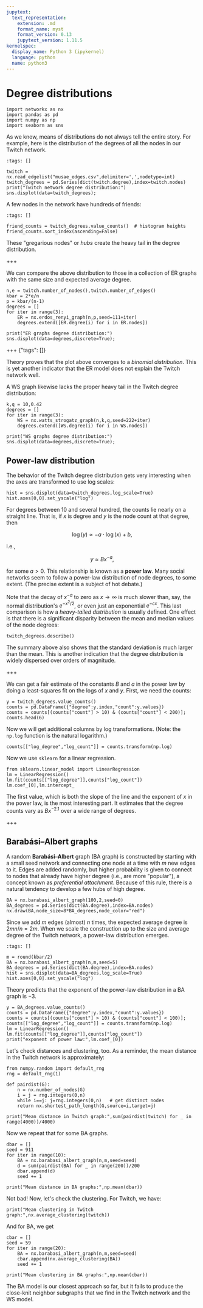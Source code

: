 ```yaml
---
jupytext:
  text_representation:
    extension: .md
    format_name: myst
    format_version: 0.13
    jupytext_version: 1.11.5
kernelspec:
  display_name: Python 3 (ipykernel)
  language: python
  name: python3
---
```


# Degree distributions

```{code-cell} ipython3
import networkx as nx
import pandas as pd
import numpy as np
import seaborn as sns
```

As we know, means of distributions do not always tell the entire story. For example, here is the distribution of the degrees of all the nodes in our Twitch network.

```{code-cell} ipython3
:tags: []

twitch = nx.read_edgelist("musae_edges.csv",delimiter=',',nodetype=int)
twitch_degrees = pd.Series(dict(twitch.degree),index=twitch.nodes)
print("Twitch network degree distribution:")
sns.displot(data=twitch_degrees);
```

A few nodes in the network have hundreds of friends:

```{code-cell} ipython3
:tags: []

friend_counts = twitch_degrees.value_counts()  # histogram heights
friend_counts.sort_index(ascending=False)
```

These "gregarious nodes" or *hubs* create the heavy tail in the degree distribution.

+++

We can compare the above distribution to those in a collection of ER graphs with the same size and expected average degree.

```{code-cell} ipython3
n,e = twitch.number_of_nodes(),twitch.number_of_edges()
kbar = 2*e/n
p = kbar/(n-1)
degrees = []
for iter in range(3):
    ER = nx.erdos_renyi_graph(n,p,seed=111+iter)
    degrees.extend([ER.degree(i) for i in ER.nodes])

print("ER graphs degree distribution:")
sns.displot(data=degrees,discrete=True);
```

+++ {"tags": []}

Theory proves that the plot above converges to a *binomial distribution*. This is yet another indicator that the ER model does not explain the Twitch network well.

A WS graph likewise lacks the proper heavy tail in the Twitch degree distribution:

```{code-cell} ipython3
k,q = 10,0.42
degrees = []
for iter in range(3):
    WS = nx.watts_strogatz_graph(n,k,q,seed=222+iter)
    degrees.extend([WS.degree(i) for i in WS.nodes])

print("WS graphs degree distribution:")
sns.displot(data=degrees,discrete=True);
```

## Power-law distribution

The behavior of the Twitch degree distribution gets very interesting when the axes are transformed to use log scales:

```{code-cell} ipython3
hist = sns.displot(data=twitch_degrees,log_scale=True)
hist.axes[0,0].set_yscale("log")
```

For degrees between 10 and several hundred, the counts lie nearly on a straight line. That is, if $x$ is degree and $y$ is the node count at that degree, then

$$
\log(y) \approx  - a\cdot \log(x) + b,
$$

i.e.,

$$
y \approx B x^{-a},
$$

for some $a > 0$. This relationship is known as a **power law**. Many social networks seem to follow a power-law distribution of node degrees, to some extent. (The precise extent is a subject of hot debate.)

Note that the decay of $x^{-a}$ to zero as $x\to\infty$ is much slower than, say, the normal distribution's $e^{-x^2/2}$, or even just an exponential $e^{-cx}$. This last comparison is how a *heavy-tailed distribution* is usually defined. One effect is that there is a significant disparity between the mean and median values of the node degrees:

```{code-cell} ipython3
twitch_degrees.describe()
```

The summary above also shows that the standard deviation is much larger than the mean. This is another indication that the degree distribution is widely dispersed over orders of magnitude.

+++

We can get a fair estimate of the constants $B$ and $a$ in the power law by doing a least-squares fit on the logs of $x$ and $y$. First, we need the counts:

```{code-cell} ipython3
y = twitch_degrees.value_counts()
counts = pd.DataFrame({"degree":y.index,"count":y.values})
counts = counts[(counts["count"] > 10) & (counts["count"] < 200)];
counts.head(6)
```

Now we will get additional columns by log transformations. (Note: the `np.log` function is the natural logarithm.)

```{code-cell} ipython3
counts[["log_degree","log_count"]] = counts.transform(np.log)
```

Now we use `sklearn` for a linear regression.

```{code-cell} ipython3
from sklearn.linear_model import LinearRegression
lm = LinearRegression()
lm.fit(counts[["log_degree"]],counts["log_count"])
lm.coef_[0],lm.intercept_
```

The first value, which is both the slope of the line and the exponent of $x$ in the power law, is the most interesting part. It estimates that the degree counts vary as $Bx^{-2.1}$ over a wide range of degrees.

+++

## Barabási–Albert graphs

A random **Barabási–Albert** graph (BA graph) is constructed by starting with a small seed network and connecting one node at a time with $m$ new edges to it. Edges are added randomly, but higher probability is given to connect to nodes that already have higher degree (i.e., are more "popular"), a concept known as *preferential attachment*. Because of this rule, there is a natural tendency to develop a few hubs of high degree.

```{code-cell} ipython3
BA = nx.barabasi_albert_graph(100,2,seed=0)
BA_degrees = pd.Series(dict(BA.degree),index=BA.nodes)
nx.draw(BA,node_size=8*BA_degrees,node_color="red")
```

Since we add $m$ edges (almost) $n$ times, the expected average degree is $2mn/n=2m$. When we scale the construction up to the size and average degree of the Twitch network, a power-law distribution emerges.

```{code-cell} ipython3
:tags: []

m = round(kbar/2)
BA = nx.barabasi_albert_graph(n,m,seed=5)
BA_degrees = pd.Series(dict(BA.degree),index=BA.nodes)
hist = sns.displot(data=BA_degrees,log_scale=True)
hist.axes[0,0].set_yscale("log")
```

Theory predicts that the exponent of the power-law distribution in a BA graph is $-3$.

```{code-cell} ipython3
y = BA_degrees.value_counts()
counts = pd.DataFrame({"degree":y.index,"count":y.values})
counts = counts[(counts["count"] > 10) & (counts["count"] < 100)];
counts[["log_degree","log_count"]] = counts.transform(np.log)
lm = LinearRegression()
lm.fit(counts[["log_degree"]],counts["log_count"])
print("exponent of power law:",lm.coef_[0])
```

Let's check distances and clustering, too. As a reminder, the mean distance in the Twitch network is approximately:

```{code-cell} ipython3
from numpy.random import default_rng
rng = default_rng(1)

def pairdist(G):
    n = nx.number_of_nodes(G)
    i = j = rng.integers(0,n)
    while i==j: j=rng.integers(0,n)   # get distinct nodes
    return nx.shortest_path_length(G,source=i,target=j)

print("Mean distance in Twitch graph:",sum(pairdist(twitch) for _ in range(4000))/4000)
```

Now we repeat that for some BA graphs.

```{code-cell} ipython3
dbar = []
seed = 911
for iter in range(10):
    BA = nx.barabasi_albert_graph(n,m,seed=seed)
    d = sum(pairdist(BA) for _ in range(200))/200
    dbar.append(d)
    seed += 1

print("Mean distance in BA graphs:",np.mean(dbar))
```

Not bad! Now, let's check the clustering. For Twitch, we have:

```{code-cell} ipython3
print("Mean clustering in Twitch graph:",nx.average_clustering(twitch))
```

And for BA, we get

```{code-cell} ipython3
cbar = []
seed = 59
for iter in range(20):
    BA = nx.barabasi_albert_graph(n,m,seed=seed)
    cbar.append(nx.average_clustering(BA))
    seed += 1
    
print("Mean clustering in BA graphs:",np.mean(cbar))
```

The BA model is our closest approach so far, but it fails to produce the close-knit neighbor subgraphs that we find in the Twitch network and the WS model.
